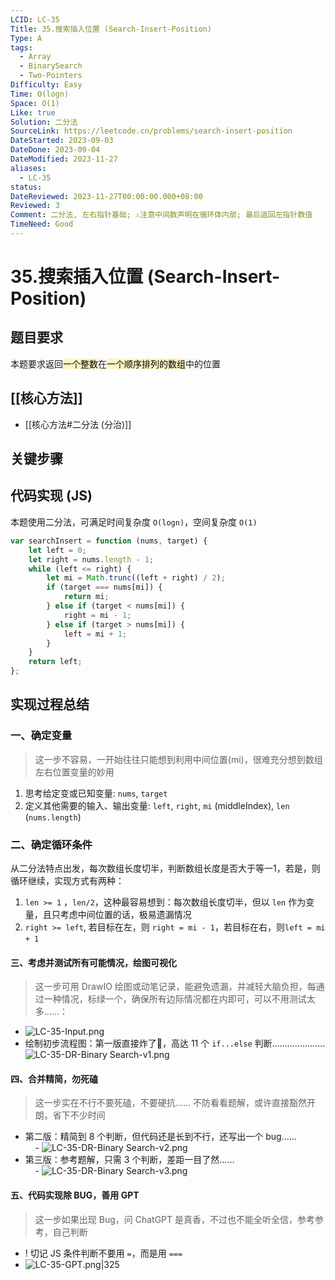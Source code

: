 ```yaml
---
LCID: LC-35
Title: 35.搜索插入位置 (Search-Insert-Position)
Type: A
tags:
  - Array
  - BinarySearch
  - Two-Pointers
Difficulty: Easy
Time: O(logn)
Space: O(1)
Like: true
Solution: 二分法
SourceLink: https://leetcode.cn/problems/search-insert-position
DateStarted: 2023-09-03
DateDone: 2023-09-04
DateModified: 2023-11-27
aliases:
  - LC-35
status: 
DateReviewed: 2023-11-27T00:00:00.000+08:00
Reviewed: 3
Comment: 二分法, 左右指针基础; ⚠️注意中间数声明在循环体内部; 最后返回左指针数值
TimeNeed: Good
---
```

# 35.搜索插入位置 (Search-Insert-Position)
## 题目要求
本题要求返回<mark style="background: #FFF3A3A6;">一个整数</mark>在<mark style="background: #FFF3A3A6;">一个顺序排列的数组</mark>中的位置
## [[核心方法]]
- [[核心方法#二分法 (分治)]]
## 关键步骤
## 代码实现 (JS)
本题使用二分法，可满足时间复杂度 `O(logn)`，空间复杂度 `O(1)`

```js
var searchInsert = function (nums, target) {
    let left = 0;
    let right = nums.length - 1;
    while (left <= right) {
        let mi = Math.trunc((left + right) / 2);
        if (target === nums[mi]) {
            return mi;
        } else if (target < nums[mi]) {
            right = mi - 1;
        } else if (target > nums[mi]) {
            left = mi + 1;
        }
    }
    return left;
};
```

## 实现过程总结
### 一、确定变量
> 这一步不容易，一开始往往只能想到利用中间位置(mi)，很难充分想到数组左右位置变量的妙用
1. 思考给定变或已知变量: `nums`, `target`
2. 定义其他需要的输入、输出变量: `left`, `right`, `mi` (middleIndex), `len` (`nums.length`)
### 二、确定循环条件
从二分法特点出发，每次数组长度切半，判断数组长度是否大于等一1，若是，则循环继续，实现方式有两种：
1. `len >= 1` ，`len/2`，这种最容易想到：每次数组长度切半，但以 `len` 作为变量，且只考虑中间位置的话，极易遗漏情况
2. `right >= left`, 若目标在左，则 `right = mi - 1`，若目标在右，则`left = mi + 1`  
#### 三、考虑并测试所有可能情况，绘图可视化
> 这一步可用 DrawIO 绘图或动笔记录，能避免遗漏，并减轻大脑负担，每通过一种情况，标绿一个，确保所有边际情况都在内即可，可以不用测试太多……：  
- ![LC-35-Input.png](https://pic.leetcode.cn/1693892392-FKotLV-LC-35-Input.png)
- 绘制初步流程图：第一版直接炸了🤣，高达 11 个 `if...else` 判断…………………  
![LC-35-DR-Binary Search-v1.png](https://pic.leetcode.cn/1693892374-SfAGIB-LC-35-DR-Binary%20Search-v1.png)
#### 四、合并精简，勿死磕
> 这一步实在不行不要死磕，不要硬抗…… 不防看看题解，或许直接豁然开朗，省下不少时间
- 第二版：精简到 8 个判断，但代码还是长到不行，还写出一个 bug……  
    - ![LC-35-DR-Binary Search-v2.png](https://pic.leetcode.cn/1693895111-VpGCkW-LC-35-DR-Binary%20Search-v2.png)
- 第三版：参考题解，只需 3 个判断，差距一目了然……  
    - ![LC-35-DR-Binary Search-v3.png](https://pic.leetcode.cn/1693895686-cTbfQz-LC-35-DR-Binary%20Search-v3.png)
#### 五、代码实现除 BUG，善用 GPT
> 这一步如果出现 Bug，问 ChatGPT 是真香，不过也不能全听全信，参考参考，自己判断

- ! 切记 JS 条件判断不要用 `=`，而是用 `===` 
- ![LC-35-GPT.png|325](https://pic.leetcode.cn/1693896176-JriCWN-LC-35-GPT.png)